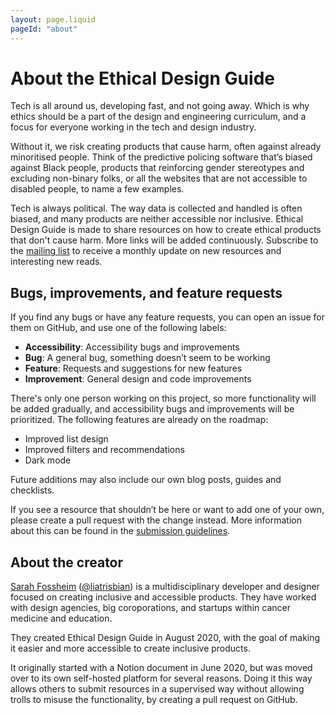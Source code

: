 ```yaml
---
layout: page.liquid
pageId: "about"
---
```


# About the Ethical Design Guide

Tech is all around us, developing fast, and not going away. Which is why ethics should be a part of the design and engineering curriculum, and a focus for everyone working in the tech and design industry.

Without it, we risk creating products that cause harm, often against already minoritised people. Think of the predictive policing software that’s biased against Black people, products that reinforcing gender stereotypes and excluding non-binary folks, or all the websites that are not accessible to disabled people, to name a few examples.

Tech is always political. The way data is collected and handled is often biased, and many products are neither accessible nor inclusive. Ethical Design Guide is made to share resources on how to create ethical products that don't cause harm. More links will be added continuously. Subscribe to the [mailing list]() to receive a monthly update on new resources and interesting new reads.

## Bugs, improvements, and feature requests

If you find any bugs or have any feature requests, you can open an issue for them on GitHub, and use one of the following labels:

- **Accessibility**: Accessibility bugs and improvements
- **Bug**: A general bug, something doesn’t seem to be working
- **Feature**: Requests and suggestions for new features
- **Improvement**: General design and code improvements

There's only one person working on this project, so more functionality will be added gradually, and accessibility bugs and improvements will be prioritized. The following features are already on the roadmap:

- Improved list design
- Improved filters and recommendations
- Dark mode

Future additions may also include our own blog posts, guides and checklists.

If you see a resource that shouldn’t be here or want to add one of your own, please create a pull request with the change instead. More information about this can be found in the [submission guidelines](/submit).

## About the creator

[Sarah Fossheim](https://fossheim.io/) ([@liatrisbian](https://twitter.com/liatrisbian)) is a multidisciplinary developer and designer focused on creating inclusive and accessible products. They have worked with design agencies, big coroporations, and startups within cancer medicine and education.

They created Ethical Design Guide in August 2020, with the goal of making it easier and more accessible to create inclusive products.

It originally started with a Notion document in June 2020, but was moved over to its own self-hosted platform for several reasons. Doing it this way allows others to submit resources in a supervised way without allowing trolls to misuse the functionality, by creating a pull request on GitHub.